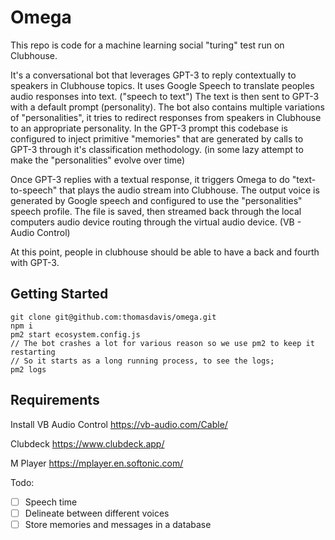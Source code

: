 # Omega

This repo is code for a machine learning social "turing" test run on Clubhouse.

It's a conversational bot that leverages GPT-3 to reply contextually to speakers in Clubhouse topics. It uses Google Speech to translate peoples audio responses into text. ("speech to text") The text is then sent to GPT-3 with a default prompt (personality). The bot also contains multiple variations of "personalities", it tries to redirect responses from speakers in Clubhouse to an appropriate personality. In the GPT-3 prompt this codebase is configured to inject primitive "memories" that are generated by calls to GPT-3 through it's classification methodology. (in some lazy attempt to make the "personalities" evolve over time)

Once GPT-3 replies with a textual response, it triggers Omega to do "text-to-speech" that plays the audio stream into Clubhouse. The output voice is generated by Google speech and configured to use the "personalities" speech profile. The file is saved, then streamed back through the local computers audio device routing through the virtual audio device. (VB - Audio Control)

At this point, people in clubhouse should be able to have a back and fourth with GPT-3.

## Getting Started

```
git clone git@github.com:thomasdavis/omega.git
npm i
pm2 start ecosystem.config.js
// The bot crashes a lot for various reason so we use pm2 to keep it restarting
// So it starts as a long running process, to see the logs;
pm2 logs

```

## Requirements

Install VB Audio Control
https://vb-audio.com/Cable/

Clubdeck
https://www.clubdeck.app/

M Player
https://mplayer.en.softonic.com/

Todo:

- [ ] Speech time
- [ ] Delineate between different voices
- [ ] Store memories and messages in a database
